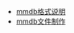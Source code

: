 - [mmdb格式说明](http://lubinlew.github.io/GeoLite2/docs/format.md)
- [mmdb文件制作](http://lubinlew.github.io/GeoLite2/docs/mmdb_writer.md)